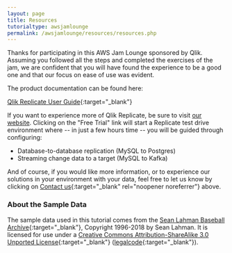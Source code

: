 ```yaml
---
layout: page
title: Resources
tutorialtype: awsjamlounge
permalink: /awsjamlounge/resources/resources.php
---
```


Thanks for participating in this AWS Jam Lounge sponsored by Qlik.
Assuming you followed all the steps and 
completed the exercises of the jam, we are confident that you will have found the experience to be
a good one and that our focus on ease of use was evident.

The product documentation can be found here:

[Qlik Replicate User Guide](/files/Qlik_Replicate_User_Guide.pdf){:target="_blank"}

If you want to experience more of Qlik Replicate, be sure to visit
[our website](https://www.qlik.com/us/products/data-integration-products). 
Clicking on the "Free Trial" link will start a Replicate test drive environment 
where -- in just a few hours time -- you will be guided through configuring:

* Database-to-database replication (MySQL to Postgres)
* Streaming change data to a target (MySQL to Kafka)

And of course, if you would like more information, or to experience our solutions in your environment
with your data, feel free to let us know by clicking on 
[Contact us](https://www.qlik.com/us/try-or-buy/buy-now?marketoAPIReason=19Q2_PCM_DI_GBL_ContactUsReplicateTestDrive_2452){:target="_blank" rel="noopener noreferrer"} 
above.

### About the Sample Data
The sample data used in this tutorial comes from the
[Sean Lahman Baseball Archive](http://www.seanlahman.com/baseball-archive/statistics){:target="_blank"},
Copyright 1996-2018 by Sean Lahman. It is licensed for use under a
[Creative Commons Attribution-ShareAlike 3.0 Unported License](http://creativecommons.org/licenses/by-sa/3.0/){:target="_blank"} 
([legalcode](https://creativecommons.org/licenses/by-sa/3.0/legalcode){:target="_blank"}).


